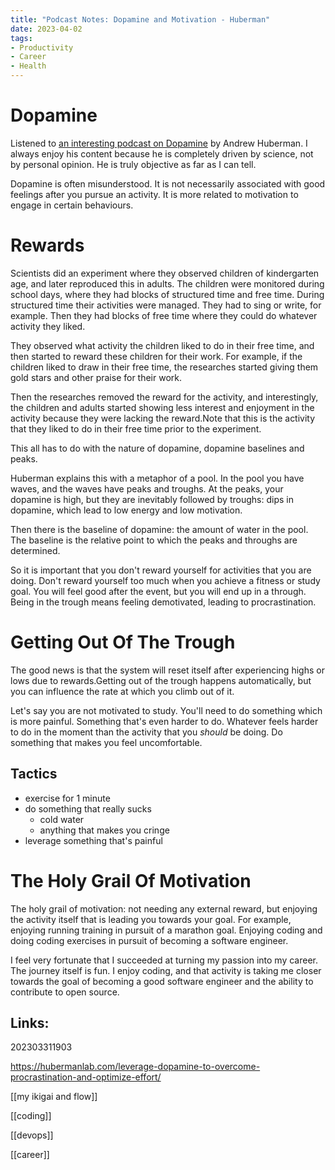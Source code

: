 ```yaml
---
title: "Podcast Notes: Dopamine and Motivation - Huberman"
date: 2023-04-02
tags:
- Productivity
- Career
- Health
---
```


# Dopamine

Listened to [an interesting podcast on Dopamine](https://hubermanlab.com/leverage-dopamine-to-overcome-procrastination-and-optimize-effort/) by Andrew Huberman. I always enjoy his content because he is completely driven by science, not by personal opinion. He is truly objective as far as I can tell. 

Dopamine is often misunderstood. It is not necessarily associated with good feelings after you pursue an activity. It is more related to motivation to engage in certain behaviours.

# Rewards

Scientists did an experiment where they observed children of kindergarten age, and later reproduced this in adults. The children were monitored during school days, where they had blocks of structured time and free time. During structured time their activities were managed. They had to sing or write, for example. Then they had blocks of free time where they could do whatever activity they liked.

They observed what activity the children liked to do in their free time, and then started to reward these children for their work. For example, if the children liked to draw in their free time, the researches started giving them gold stars and other praise for their work.

Then the researches removed the reward for the activity, and interestingly, the children and adults started showing less interest and enjoyment in the activity because they were lacking the reward.Note that this is the activity that they liked to do in their free time prior to the experiment. 

This all has to do with the nature of dopamine, dopamine baselines and peaks.

Huberman explains this with a metaphor of a pool. In the pool you have waves, and the waves have peaks and troughs. At the peaks, your dopamine is high, but they are inevitably followed by troughs: dips in dopamine, which lead to low energy and low motivation.

Then there is the baseline of dopamine: the amount of water in the pool. The baseline is the relative point to which the peaks and throughs are determined.

So it is important that you don't reward yourself for activities that you are doing. Don't reward yourself too much when you achieve a fitness or study goal. You will feel good after the event, but you will end up in a through. Being in the trough means feeling demotivated, leading to procrastination. 


# Getting Out Of The Trough

The good news is that the system will reset itself after experiencing highs or lows due to rewards.Getting out of the trough happens automatically, but you can influence the rate at which you climb out of it.

Let's say you are not motivated to study. You'll need to do something which is more painful. Something that's even harder to do. Whatever feels harder to do in the moment than the activity that you *should* be doing. Do something that makes you feel uncomfortable. 

## Tactics
* exercise for 1 minute
* do something that really sucks
  * cold water
  * anything that makes you cringe
* leverage something that's painful


# The Holy Grail Of Motivation

The holy grail of motivation: not needing any external reward, but enjoying the activity itself that is leading you towards your goal. For example, enjoying running training in pursuit of a marathon goal. Enjoying coding and doing coding exercises in pursuit of becoming a software engineer. 

I feel very fortunate that I succeeded at turning my passion into my career. The journey itself is fun. I enjoy coding, and that activity is taking me closer towards the goal of becoming a good software engineer and the ability to contribute to open source.


## Links:

202303311903

https://hubermanlab.com/leverage-dopamine-to-overcome-procrastination-and-optimize-effort/

[[my ikigai and flow]]

[[coding]]

[[devops]]

[[career]]

